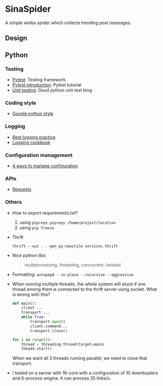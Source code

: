 # SinaSpider

A simple weibo spider which collects trending post messages.

## Design

## Python
### Testing
* [Pytest](https://docs.pytest.org/en/latest/example/simple.html): Testing framework
* [Pytest introduction](http://pythontesting.net/framework/pytest/pytest-introduction/): Pytest tutorial
* [Unit testing](https://jeffknupp.com/blog/2013/12/09/improve-your-python-understanding-unit-testing/): Good python unit test blog
### Coding style
* [Google python style](https://google.github.io/styleguide/pyguide.html)
### Logging
* [Best logging practice](https://fangpenlin.com/posts/2012/08/26/good-logging-practice-in-python/)
* [Logging cookbook]()
### Configuration management
* [4 ways to manage configuration](https://hackernoon.com/4-ways-to-manage-the-configuration-in-python-4623049e841b)
### APIs
* [Requests](http://docs.python-requests.org/en/master/api/)
### Others
* How to export requirements.txt?

    1. using `pipreqs`: `pipreqs /home/project/location`
    2. using `pip freeze`
* Thrift 

    `thrift --out . --gen py:newstyle services.thrift`
* Nice python libs:

    > multiprocessing, threading, concurrent, twisted

* Formatting:
    `autopep8 --in-place --recursive --aggressive`

* When running multiple threads, the whole system will stuck if one thread among them is connected to the thrift server using socket. What is wrong with this?
    
    ```python
    def main():
        client ...
        transport ...
        while True:
            transport.open()
            client.command...
            transport.close()
    
    for i in range(3):
        thread = threading.thread(target=main)
        theadd.start()
    ```
    When we want all 3 threads running parallel, we need to close that transport.

* I tested on a server with 16-core with a configuration of 10 downloaders and 6-process-engine. It can process 35 links/s.
